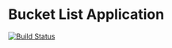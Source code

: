 # Bucket List Application
[![Build Status](https://travis-ci.org/Sekams/Bucketlist.svg?branch=master)](https://travis-ci.org/Sekams/Bucketlist)